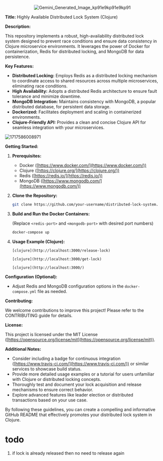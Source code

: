 <p align="center" width="100%">
 <img src="https://github.com/sudeep162002/locks-clojure/assets/80563363/0d44082d-cdd0-45ff-8fd5-818d955a0998" alt="Gemini_Generated_Image_kp91e9kp91e9kp91">
</p>
<!-- ![334918914-620e863f-7f29-423e-aff7-db7ccb7907d4-removebg-preview](https://github.com/sudeep162002/locks-clojure/assets/80563363/0d44082d-cdd0-45ff-8fd5-818d955a0998) -->

**Title:** Highly Available Distributed Lock System (Clojure)

**Description:**

This repository implements a robust, high-availability distributed lock system designed to prevent race conditions and ensure data consistency in Clojure microservice environments. It leverages the power of Docker for containerization, Redis for distributed locking, and MongoDB for data persistence.

**Key Features:**

- **Distributed Locking:** Employs Redis as a distributed locking mechanism to coordinate access to shared resources across multiple microservices, eliminating race conditions.
- **High Availability:** Adopts a distributed Redis architecture to ensure fault tolerance and minimize downtime.
- **MongoDB Integration:** Maintains consistency with MongoDB, a popular distributed database, for persistent data storage.
- **Dockerized:** Facilitates deployment and scaling in containerized environments.
- **Clojure-Friendly API:** Provides a clean and concise Clojure API for seamless integration with your microservices.




![1717586008971](https://github.com/sudeep162002/locks-clojure/assets/80563363/79739e5d-ccda-49a3-a167-a6041eed3af8)


**Getting Started:**

1. **Prerequisites:**
   - Docker ([https://www.docker.com/](https://www.docker.com/))
   - Clojure ([https://clojure.org/](https://clojure.org/))
   - Redis ([https://redis.io/](https://redis.io/))
   - MongoDB ([https://www.mongodb.com/](https://www.mongodb.com/))

2. **Clone the Repository:**

   ```bash
   git clone https://github.com/your-username/distributed-lock-system.git
   ```

3. **Build and Run the Docker Containers:**

   (Replace `<redis-port>` and `<mongodb-port>` with desired port numbers)

   ```bash
   docker-compose up 
   ```

4. **Usage Example (Clojure):**

   ```[clojure](http://localhost:3000/release-lock)```

   ```[clojure](http://localhost:3000/get-lock)```

   ```[clojure](http://localhost:3000/)```

**Configuration (Optional):**

- Adjust Redis and MongoDB configuration options in the `docker-compose.yml` file as needed.

**Contributing:**

We welcome contributions to improve this project! Please refer to the CONTRIBUTING guide for details.

**License:**

This project is licensed under the MIT License ([https://opensource.org/license/mit](https://opensource.org/license/mit)).

**Additional Notes:**

- Consider including a badge for continuous integration ([https://www.travis-ci.com/](https://www.travis-ci.com/)) or similar services to showcase build status.
- Provide more detailed usage examples or a tutorial for users unfamiliar with Clojure or distributed locking concepts.
- Thoroughly test and document your lock acquisition and release mechanisms to ensure correct behavior.
- Explore advanced features like leader election or distributed transactions based on your use case.

By following these guidelines, you can create a compelling and informative GitHub README that effectively promotes your distributed lock system in Clojure.

# todo 
1. if lock is already released then no need to release again 
